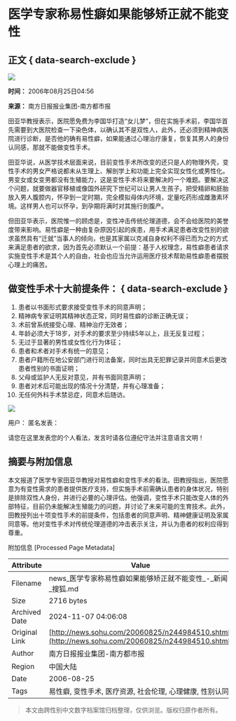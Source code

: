 # 医学专家称易性癖如果能够矫正就不能变性

## 正文 { data-search-exclude }


![](https://images.sohu.com/ccc.gif)

**时间：** 2006年08月25日04:56

**来源：** 南方日报报业集团-南方都市报

田亚华教授表示，医院愿免费为李国华打造“女儿梦”，但在实施手术前，李国华首先需要到大医院检查一下染色体，以确认其不是双性人，此外，还必须到精神病医院进行诊断，是否他的确有易性癖，如果能通过心理治疗康复，恢复其男人的身份认同感，那就不能做变性手术。

田亚华说，从医学技术层面来说，目前变性手术所改变的还只是人的物理外壳，变性手术的男女严格说都未从生理上、解剖学上和功能上完全实现女性化或男性化。男变女或女变男都没有生殖能力，这是变性手术将来要解决的一个难题。要解决这个问题，就要做器官移植或像国外研究下世纪可以让男人生孩子。把受精卵和胚胎放入男人腹腔内，怀孕到一定时期，完全模拟母体内环境，定量吃药形成雌激素环境。这样男人也可以怀孕，到孕期将满时对其施行剖腹产。

但田亚华表示，医院惟一的顾虑是，变性冲击传统伦理道德，会不会给医院的美誉度带来影响。易性癖是一种由复杂原因引起的疾患，用手术满足患者改变性别的欲求虽然具有“迁就”当事人的倾向，也是其家属以克减自身权利不得已而为之的方式来满足患者的欲求，因为首先必须默认一个前提：基于人权理念，易性癖患者请求实施变性手术是其个人的自由，社会也应当允许运用医疗技术帮助易性癖患者摆脱心理上的痛苦。

## 做变性手术十大前提条件： { data-search-exclude }

1. 患者以书面形式要求接受变性手术的同意声明；
2. 精神病专家证明其精神状态正常，同时易性癖的诊断正确无误；
3. 术前曾系统接受心理、精神治疗无效者；
4. 年龄必须大于18岁，对手术的要求至少持续5年以上，且无反复过程；
5. 无过于显著的男性或女性化行为体征；
6. 患者和术者对手术有统一的意见；
7. 患者户籍所在地公安部门进行司法备案，同时出具无犯罪记录并同意术后更改患者性别的书面证明；
8. 父母或监护人无反对意见，并有书面同意声明；
9. 患者对术后可能出现的情况十分清楚，并有心理准备；
10. 无任何外科手术禁忌症，同意术后随访。

![](https://photocdn.sohu.com/logo/sogou_logo.gif)

用户： 匿名发表：

请您在这里发表您的个人看法，发言时请各位遵纪守法并注意语言文明！

## 摘要与附加信息

<!-- tcd_abstract -->
本文报道了医学专家田亚华教授对易性癖和变性手术的看法。田教授指出，医院愿意为有变性需求的患者提供医疗支持，但实施手术前需确认患者的身体状况，特别是排除双性人身份，并进行必要的心理评估。他强调，变性手术只能改变人体的外部特征，目前仍未能解决生殖能力的问题，并讨论了未来可能的生育技术。此外，田教授列出十项变性手术的前提条件，包括患者的同意声明、精神健康证明及家属同意等。他对变性手术对传统伦理道德的冲击表示关注，并认为患者的权利应得到尊重。
<!-- tcd_abstract_end -->

附加信息 [Processed Page Metadata]

| Attribute       | Value                                  |
|-----------------|----------------------------------------|
| Filename        | news_医学专家称易性癖如果能够矫正就不能变性_-_新闻-_搜狐.md                             |
| Size            | 2716 bytes                           |
| Archived Date   | 2024-11-07 04:06:08                             |
| Original Link   | [http://news.sohu.com/20060825/n244984510.shtml](http://news.sohu.com/20060825/n244984510.shtml)                       |
| Author          | 南方日报报业集团-南方都市报                               |
| Region          | 中国大陆                               |
| Date            | 2006-08-25                                 |
| Tags            | 易性癖, 变性手术, 医疗资源, 社会伦理, 心理健康, 性别认同                                 |
>
> 本文由跨性别中文数字档案馆归档整理，仅供浏览。版权归原作者所有。
>